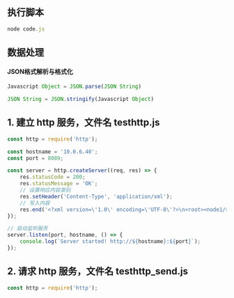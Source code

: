 
## 执行脚本

```javascript
node code.js
```

## 数据处理

#### JSON格式解析与格式化

```javascript
Javascript Object = JSON.parse(JSON String)

JSON String = JSON.stringify(Javascript Object)
```

## 1. 建立 http 服务，文件名 testhttp.js

```javascript
const http = require('http');

const hostname = '10.0.6.40';
const port = 8089;

const server = http.createServer((req, res) => {
    res.statusCode = 200;
    res.statusMessage = 'OK';
    // 设置响应内容类别
    res.setHeader('Content-Type', 'application/xml');
    // 写入内容
    res.end('<?xml version=\'1.0\' encoding=\'UTF-8\'?>\n<root><node1/><node2><node2-1 att=\'val\'/></node2></root>');
});

// 启动监听服务
server.listen(port, hostname, () => {
    console.log(`Server started! http://${hostname}:${port}`);
});
```

## 2. 请求 http 服务，文件名 testhttp_send.js

```javascript
const http = require('http');


```

